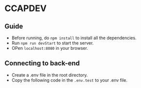 # CCAPDEV

<!-- Generate functions to run the program -->

## Guide
- Before running, do ```npm install``` to install all the dependencies.
- Run ```npm run devStart``` to start the server.
- OPen ```localhost:8080``` in your browser.

## Connecting to back-end
- Create a .env file in the root directory.
- Copy the following code in the ```.env.test``` to your .env file.

